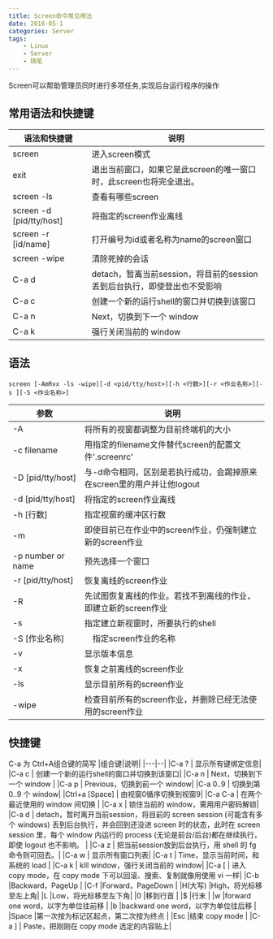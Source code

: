 ```yaml
---
title: Screen命令常见用法
date: 2018-05-1
categories: Server
tags:
    - Linux
    - Server
    - 随笔
---
```

Screen可以帮助管理员同时进行多项任务,实现后台运行程序的操作
<!--more-->
## 常用语法和快捷键
|语法和快捷键|说明|
|-|-|
|screen |进入screen模式|
|exit |退出当前窗口，如果它是此screen的唯一窗口时，此screen也将完全退出。|
|screen -ls |查看有哪些screen|
|screen -d [pid/tty/host]|将指定的screen作业离线|
|screen -r [id/name] |打开编号为id或者名称为name的screen窗口|
|screen -wipe |清除死掉的会话|
|C-a d | detach，暂离当前session，将目前的session丢到后台执行，即使登出也不受影响|
|C-a c | 创建一个新的运行shell的窗口并切换到该窗口|
|C-a n | Next，切换到下一个 window |
|C-a k | 强行关闭当前的 window|
## 语法
```
screen [-AmRvx -ls -wipe][-d <pid/tty/host>][-h <行数>][-r <作业名称>][-s ][-S <作业名称>]
```

|参数|说明|
|----|----|
|-A|将所有的视窗都调整为目前终端机的大小|
|-c filename       | 用指定的filename文件替代screen的配置文件'.screenrc'|
|-D [pid/tty/host]  |与-d命令相同，区别是若执行成功，会踢掉原来在screen里的用户并让他logout|
|-d [pid/tty/host]|将指定的screen作业离线|
|-h [行数] |指定视窗的缓冲区行数|
|-m|即使目前已在作业中的screen作业，仍强制建立新的screen作业|
|-p number or name  |预先选择一个窗口|
|-r [pid/tty/host] |恢复离线的screen作业|
|-R|先试图恢复离线的作业。若找不到离线的作业，即建立新的screen作业|
|-s|指定建立新视窗时，所要执行的shell|
|-S [作业名称]|　指定screen作业的名称|
|-v|显示版本信息|
|-x|恢复之前离线的screen作业|
|-ls|显示目前所有的screen作业|
|-wipe|检查目前所有的screen作业，并删除已经无法使用的screen作业|

## 快捷键
C-a 为 Ctrl+A组合键的简写
|组合键|说明|
|---|--|
|C-a ? | 显示所有键绑定信息|
|C-a c | 创建一个新的运行shell的窗口并切换到该窗口|
|C-a n | Next，切换到下一个 window |
|C-a p | Previous，切换到前一个 window| 
|C-a 0..9 | 切换到第 0..9 个 window|
|Ctrl+a [Space] | 由视窗0循序切换到视窗9|
|C-a C-a | 在两个最近使用的 window 间切换 |
|C-a x | 锁住当前的 window，需用用户密码解锁|
|C-a d | detach，暂时离开当前session，将目前的 screen session (可能含有多个 windows) 丢到后台执行，并会回到还没进 screen 时的状态，此时在 screen session 里，每个 window 内运行的 process (无论是前台/后台)都在继续执行，即使 logout 也不影响。 |
|C-a z | 把当前session放到后台执行，用 shell 的 fg 命令则可回去。|
|C-a w | 显示所有窗口列表|
|C-a t | Time，显示当前时间，和系统的 load |
|C-a k | kill window，强行关闭当前的 window|
|C-a [ | 进入 copy mode，在 copy mode 下可以回滚、搜索、复制就像用使用 vi 一样|
|C-b |Backward，PageUp |
|C-f |Forward，PageDown |
|H(大写) |High，将光标移至左上角| 
|L |Low，将光标移至左下角| 
|0 |移到行首 |
|$ |行末 |
|w |forward one word，以字为单位往前移 |
|b |backward one word，以字为单位往后移 |
|Space |第一次按为标记区起点，第二次按为终点 |
|Esc |结束 copy mode |
|C-a ] | Paste，把刚刚在 copy mode 选定的内容贴上|